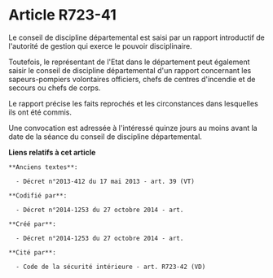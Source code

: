 # Article R723-41

Le conseil de discipline départemental est saisi par un rapport introductif de l'autorité de gestion qui exerce le pouvoir
disciplinaire.

Toutefois, le représentant de l'Etat dans le département peut également saisir le conseil de discipline départemental d'un
rapport concernant les sapeurs-pompiers volontaires officiers, chefs de centres d'incendie et de secours ou chefs de corps.

Le rapport précise les faits reprochés et les circonstances dans lesquelles ils ont été commis.

Une convocation est adressée à l'intéressé quinze jours au moins avant la date de la séance du conseil de discipline
départemental.

**Liens relatifs à cet article**

	**Anciens textes**:

	  - Décret n°2013-412 du 17 mai 2013 - art. 39 (VT)

	**Codifié par**:

	  - Décret n°2014-1253 du 27 octobre 2014 - art.

	**Créé par**:

	  - Décret n°2014-1253 du 27 octobre 2014 - art.

	**Cité par**:

	  - Code de la sécurité intérieure - art. R723-42 (VD)
